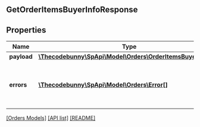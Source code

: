 ## GetOrderItemsBuyerInfoResponse

## Properties

Name | Type | Description | Notes
------------ | ------------- | ------------- | -------------
**payload** | [**\Thecodebunny\SpApi\Model\Orders\OrderItemsBuyerInfoList**](OrderItemsBuyerInfoList.md) |  | [optional]
**errors** | [**\Thecodebunny\SpApi\Model\Orders\Error[]**](Error.md) | A list of error responses returned when a request is unsuccessful. | [optional]

[[Orders Models]](../) [[API list]](../../Api) [[README]](../../../README.md)
